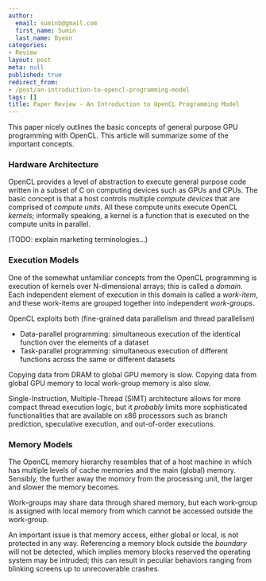 ```yaml
---
author:
  email: suminb@gmail.com
  first_name: Sumin
  last_name: Byeon
categories:
- Review
layout: post
meta: null
published: true
redirect_from:
- /post/an-introduction-to-opencl-programming-model
tags: []
title: Paper Review - An Introduction to OpenCL Programming Model
---
```


This paper nicely outlines the basic concepts of general purpose GPU programming with OpenCL. This article will summarize some of the important concepts.

### Hardware Architecture

OpenCL provides a level of abstraction to execute general purpose code written in a subset of C on computing devices such as GPUs and CPUs. The basic concept is that a host controls multiple *compute devices* that are comprised of *compute units*. All these compute units execute OpenCL *kernels*; informally speaking, a kernel is a function that is executed on the compute units in parallel.

(TODO: explain marketing terminologies...)

### Execution Models

One of the somewhat unfamiliar concepts from the OpenCL programming is execution of kernels over N-dimensional arrays; this is called a *domain*. Each independent element of execution in this domain is called a *work-item*, and these work-items are grouped together into independent *work-groups*.

OpenCL exploits both (fine-grained data parallelism and thread parallelism)

* Data-parallel programming: simultaneous execution of the identical function over the elements of a dataset
* Task-parallel programming: simultaneous execution of different functions across the same or different datasets

Copying data from DRAM to global GPU memory is slow.
Copying data from global GPU memory to local work-group memory is also slow.

Single-Instruction, Multiple-Thread (SIMT) architecture allows for more compact thread execution logic, but it *probably* limits more sophisticated functionalities that are available on x86 processors such as branch prediction, speculative execution, and out-of-order executions.

### Memory Models

The OpenCL memory hierarchy resembles that of a host machine in which has multiple levels of cache memories and the main (global) memory. Sensibly, the further away the momory from the processing unit, the larger and slower the memory becomes.

Work-groups may share data through shared memory, but each work-group is assigned with local memory from which cannot be accessed outside the work-group.

An important issue is that memory access, either global or local, is not protected in any way. Referencing a memory block outside the *boundary* will not be detected, which implies memory blocks reserved the operating system may be intruded; this can result in peculiar behaviors ranging from blinking screens up to unrecoverable crashes.